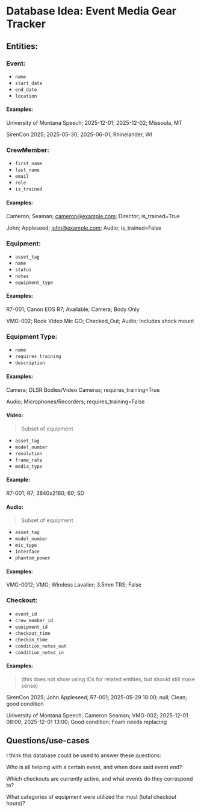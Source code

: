 # Database Idea: Event Media Gear Tracker

## Entities:
### Event:
- `name`
- `start_date`
- `end_date`
- `location`
#### Examples:
University of Montana Speech; 2025-12-01; 2025-12-02; Missoula, MT

SirenCon 2025; 2025-05-30; 2025-06-01; Rhinelander, WI 

### CrewMember:
- `first_name`
- `last_name`
- `email`
- `role`
- `is_trained`
#### Examples:
Cameron; Seaman; cameron@example.com; Director; is_trained=True

John; Appleseed; john@example.com; Audio; is_trained=False

### Equipment:
- `asset_tag`
- `name`
- `status`
- `notes`
- `equipment_type`
#### Examples:
R7-001; Canon EOS R7; Available; Camera; Body Only

VMG-002; Rode Video Mic GO; Checked_Out; Audio; Includes shock mount

### Equipment Type:
- `name`
- `requires_training`
- `description`
#### Examples:
Camera; DLSR Bodies/Video Cameras; requires_training=True

Audio; Microphones/Recorders; requires_training=False

#### Video:
> Subset of equipment
- `asset_tag`
- `model_number`
- `resolution`
- `frame_rate`
- `media_type`
#### Example:
R7-001; R7; 3840x2160; 60; SD

#### Audio:
> Subset of equipment
- `asset_tag`
- `model_number`
- `mic_type`
- `interface`
- `phantom_power`
#### Examples:
VMG-0012; VMG; Wireless Lavalier; 3.5mm TRS; False

### Checkout:
- `event_id`
- `crew_member_id`
- `equipment_id`
- `checkout_time`
- `checkin_time`
- `condition_notes_out`
- `condition_notes_in`
#### Examples:
> (this does not show using IDs for related entities, but should still make sense)

SirenCon 2025; John Appleseed; R7-001; 2025-05-29 18:00; null; Clean; good condition

University of Montana Speech; Cameron Seaman; VMG-002; 2025-12-01 08:00; 2025-12-01 13:00; Good condition; Foam needs replacing

## Questions/use-cases
I think this database could be used to answer these questions:

Who is all helping with a certain event, and when does said event end?

Which checkouts are currently active, and what events do they correspond to?

What categories of equipment were utilized the most (total checkout hours)?
